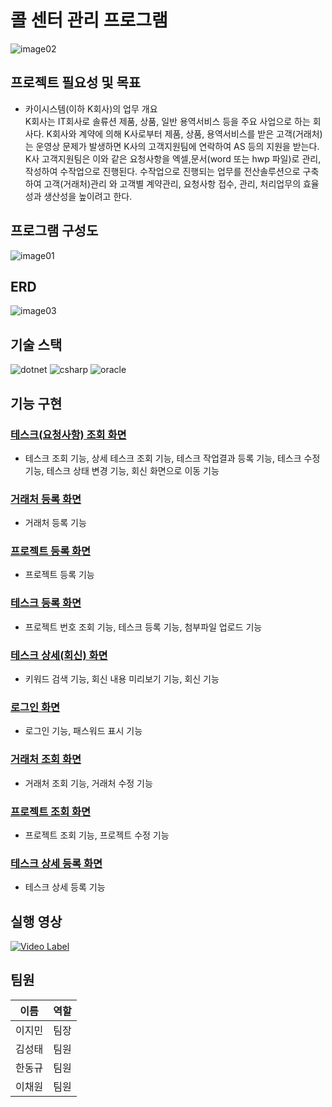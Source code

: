 # 콜 센터 관리 프로그램

![image02](https://github.com/qscd154/portfolio/assets/141804118/12305f1c-5c41-437c-9df0-29b4c06bdf9b)



## 프로젝트 필요성 및 목표
- 카이시스템(이하 K회사)의 업무 개요 <br>
K회사는 IT회사로 솔류션 제품, 상품, 일반 용역서비스 등을 주요 사업으로 하는 회사다. K회사와 계약에 의해 K사로부터 제품, 상품, 용역서비스를 받은 고객(거래처)는 운영상 문제가 발생하면 K사의 고객지원팀에 연락하여 AS 등의 지원을 받는다. K사 고객지원팀은 이와 같은 요청사항을 엑셀,문서(word 또는 hwp 파일)로 관리, 작성하여 수작업으로 진행된다. 수작업으로 진행되는 업무를 전산솔루션으로 구축하여 고객(거래처)관리 와 고객별 계약관리, 요청사항 접수, 관리, 처리업무의 효율성과 생산성을 높이려고 한다.

## 프로그램 구성도
![image01](https://github.com/qscd154/portfolio/assets/141804118/a9f87a9e-45ca-4fe0-a6c6-56d0d1375317)

## ERD
![image03](https://github.com/qscd154/portfolio/assets/141804118/af999bf2-1194-42ee-a255-159eef7091a7)


## 기술 스택
![dotnet](https://img.shields.io/badge/-512BD4?style=for-the-badge&logo=dotnet&logoColor=white)
![csharp](https://img.shields.io/badge/-512BD4?style=for-the-badge&logo=csharp&logoColor=white)
![oracle](https://img.shields.io/badge/oracle-F80000?style=for-the-badge&logo=oracle&logoColor=white)


## 기능 구현

### [테스크(요청사항) 조회 화면](https://github.com/qscd154/portfolio/blob/main/Form1.cs)
- 테스크 조회 기능, 상세 테스크 조회 기능, 테스크 작업결과 등록 기능, 테스크 수정 기능, 테스크 상태 변경 기능, 회신 화면으로 이동 기능
  

### [거래처 등록 화면](https://github.com/qscd154/portfolio/blob/main/Form4.cs)
- 거래처 등록 기능

### [프로젝트 등록 화면](https://github.com/qscd154/portfolio/blob/main/Form6.cs)
- 프로젝트 등록 기능

### [테스크 등록 화면](https://github.com/qscd154/portfolio/blob/main/Form2.cs)
- 프로젝트 번호 조회 기능, 테스크 등록 기능, 첨부파일 업로드 기능

### [테스크 상세(회신) 화면](https://github.com/qscd154/portfolio/blob/main/Form5.cs)
- 키워드 검색 기능, 회신 내용 미리보기 기능, 회신 기능

### [로그인 화면](https://github.com/qscd154/portfolio/blob/main/Form7.cs)
- 로그인 기능, 패스워드 표시 기능

### [거래처 조회 화면](https://github.com/qscd154/portfolio/blob/main/Form9.cs)
- 거래처 조회 기능, 거래처 수정 기능

### [프로젝트 조회 화면](https://github.com/qscd154/portfolio/blob/main/Form8.cs)
- 프로젝트 조회 기능, 프로젝트 수정 기능

### [테스크 상세 등록 화면](https://github.com/qscd154/portfolio/blob/main/Form10.cs)
- 테스크 상세 등록 기능


## 실행 영상
[![Video Label](http://img.youtube.com/vi/dUdazhSNZgk/0.jpg)](https://youtu.be/dUdazhSNZgk)

## 팀원
| 이름   | 역할 |
| ------ | ---- |
| 이지민 | 팀장 |
| 김성태 | 팀원 |
| 한동규 | 팀원 |
| 이채원 | 팀원 |
